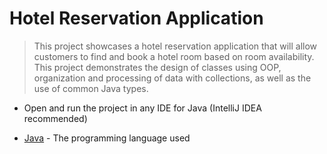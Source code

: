 # Hotel Reservation Application

> This project showcases a hotel reservation application that will allow customers to find and book a hotel room based on room availability. This project demonstrates the design of classes using OOP, organization and processing of data with collections, as well as the use of common Java types.
 

* Open and run the project in any IDE for Java (IntelliJ IDEA recommended)

* [Java](https://www.java.com/) - The programming language used





